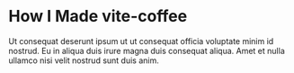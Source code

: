 <Kofi username="koiya" backgroundColor="#0f0f0f" hoverBackgroundColor="#161618" width="250px"/>
<br>

# How I Made vite-coffee

Ut consequat deserunt ipsum ut ut consequat officia voluptate minim id nostrud. Eu in aliqua duis irure magna duis consequat aliqua. Amet et nulla ullamco nisi velit nostrud sunt duis anim.
